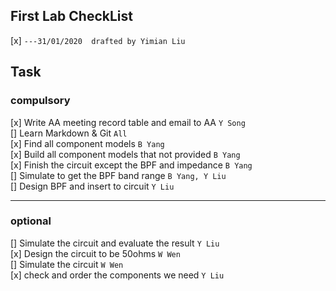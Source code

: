 ## First Lab CheckList
[x] `---31/01/2020  drafted by Yimian Liu`   

## Task 

### compulsory

[x] Write AA meeting record table and email to AA `Y Song`   
[] Learn Markdown & Git `All`   
[x] Find all component models `B Yang`   
[x] Build all component models that not provided `B Yang`   
[x] Finish the circuit except the BPF and impedance `B Yang`   
[] Simulate to get the BPF band range `B Yang, Y Liu`   
[] Design BPF and insert to circuit `Y Liu`   

--------------

### optional

[] Simulate the circuit and evaluate the result `Y Liu`   
[x] Design the circuit to be 50ohms `W Wen`   
[] Simulate the circuit `W Wen`   
[x] check and order the components we need `Y Liu`  
